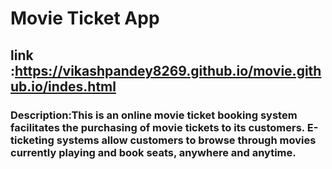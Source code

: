 
# Movie Ticket App
## link :https://vikashpandey8269.github.io/movie.github.io/indes.html

### Description:This is an online movie ticket booking system facilitates the purchasing of movie tickets to its customers. E-ticketing systems allow customers to browse through movies currently playing and book seats, anywhere and anytime.
